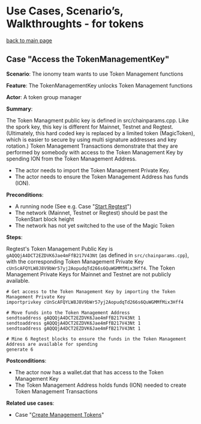 # Use Cases, Scenario’s, Walkthroughts - for tokens

[back to main page](README.md)

## Case "Access the TokenManagementKey"

**Scenario**: The ionomy team wants to use Token Management functions

**Feature**: The TokenManagementKey unlocks Token Management functions

**Actor**: A token group manager

**Summary**:

The Token Managment public key is defined in src/chainparams.cpp. Like the spork key, this key is different for Mainnet, Testnet and Regtest.
(Ultimately, this hard coded key is replaced by a limited token (MagicToken), which is easier to secure by using multi signature addresses and key rotation.)
Token Management Transactions demonstrate that they are performed by somebody with access to the Token Management Key by spending ION from the Token Management Address.
- The actor needs to import the Token Management Private Key.
- The actor needs to ensure the Token Management Address has funds (ION).

**Preconditions**: 

- A running node (See e.g. Case "[Start Regtest](UseCases_regtest_Start-regtest.md)")
- The network (Mainnet, Testnet or Regtest) should be past the TokenStart block height
- The network has not yet switched to the use of the Magic Token

**Steps**: 

Regtest's Token Management Public Key is `gAQQQjA4DCT2EZDVK6Jae4mFfB217V43Nt` (as defined in `src/chainparams.cpp`), with the corresponding Token Management Private Key `cUnScAFQYLW8J8V9bWr57yj2AopudqTd266s6QuWGMMfMix3Hff4`. The Token Management Private Keys for Mainnet and Testnet are not publicly available. 

```
# Get access to the Token Management Key by importing the Token Management Private Key
importprivkey cUnScAFQYLW8J8V9bWr57yj2AopudqTd266s6QuWGMMfMix3Hff4

# Move funds into the Token Management Address
sendtoaddress gAQQQjA4DCT2EZDVK6Jae4mFfB217V43Nt 1
sendtoaddress gAQQQjA4DCT2EZDVK6Jae4mFfB217V43Nt 1
sendtoaddress gAQQQjA4DCT2EZDVK6Jae4mFfB217V43Nt 1

# Mine 6 Regtest blocks to ensure the funds in the Token Management Address are available for spending
generate 6
```

**Postconditions**:

- The actor now has a wallet.dat that has access to the Token Management Key
- The Token Management Address holds funds (ION) needed to create Token Management Transactions

**Related use cases**:

- Case "[Create Management Tokens](UseCases_tokens_Create-Management-Tokens.md)"
